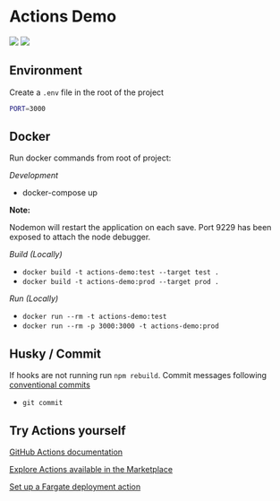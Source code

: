 # Actions Demo
![](https://github.com/JackOHara/actions-demo/workflows/End%20to%20End%20Tests/badge.svg)
![](https://github.com/JackOHara/actions-demo/workflows/Deployment/badge.svg)

## Environment

Create a `.env` file in the root of the project

```bash
PORT=3000
```

## Docker

Run docker commands from root of project:

*Development*
* docker-compose up

**Note:** 

Nodemon will restart the application on each save. Port 9229 has been exposed to attach the node debugger.

*Build (Locally)*
* `docker build -t actions-demo:test --target test .`
* `docker build -t actions-demo:prod --target prod .`

*Run (Locally)*
* `docker run --rm -t actions-demo:test`
* `docker run --rm -p 3000:3000 -t actions-demo:prod`

## Husky / Commit

If hooks are not running run `npm rebuild`. Commit messages following [conventional commits](https://www.conventionalcommits.org/en/v1.0.0/)

* `git commit`


## Try Actions yourself
[GitHub Actions documentation](https://docs.github.com/en/actions)

[Explore Actions available in the Marketplace](https://github.com/marketplace?type=actions)

[Set up a Fargate deployment action](https://aws.amazon.com/blogs/opensource/github-actions-aws-fargate/)

